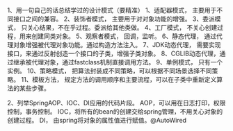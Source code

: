 1、用一句自己的话总结学过的设计模式（要精准）
	1、适配器模式，   主要用于不同接口之间的兼容。
	2、装饰者模式，   主要用于对对象功能的增强。
	3、委派模式，     只关心结果，不在乎过程。委派给其他类做。
	4、工厂模式，     不关心创建过程，用来创建同类对象。
	5、观察者模式，   回调，监听。
	6、静态代理，     通过代理对象增强被代理对象功能。通过构造方法注入。
	7、JDK动态代理，  需要实现接口，来通过反射创造一个接口的子类，增强子类对象。
	8、CGLIB动态代理，通过继承被代理对象，通过fastclass机制直接调用方法。
	9、单例模式，     只有一个实例。
	10、策略模式，    把算法封装成不同策略，可以根据不同场景选择不同策略。
	11、模板方法，    规定方法的调用顺序和主要流程，可以在子类中重新定义算法的某些步骤。


2、列举SpringAOP、IOC、DI应用的代码片段。
	AOP，可以用在日志打印，权限控制，事务控制。
	IOC，将所有的bean的创建交给spring管理，不用关心对象的创建过程。
	DI， 由spring将对象的属性值进行赋值。@AutoWired 
